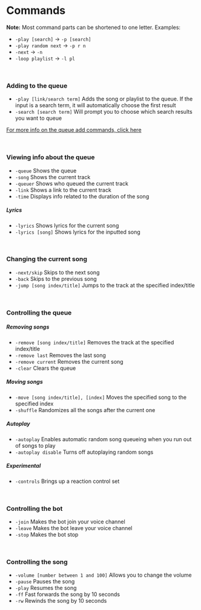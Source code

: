 <h1 id="commands">Commands</h1>

<p><strong>Note:</strong> Most command parts can be shortened to one letter. Examples:</p>
<ul>
  <li><code class="highlighter-rouge">-play [search]</code> → <code class="highlighter-rouge">-p [search]</code></li>
  <li><code class="highlighter-rouge">-play random next</code> → <code class="highlighter-rouge">-p r n</code></li>
  <li><code class="highlighter-rouge">-next</code> → <code class="highlighter-rouge">-n</code></li>
  <li><code class="highlighter-rouge">-loop playlist</code> → <code class="highlighter-rouge">-l pl</code></li>
</ul>

<p><br /></p>

<h3 id="adding-to-the-queue">Adding to the queue</h3>

<ul>
  <li><code class="highlighter-rouge">-play [link/search term]</code> Adds the song or playlist to the queue. If the input is a search term, it will automatically choose the first result</li>
  <li><code class="highlighter-rouge">-search [search term]</code> Will prompt you to choose which search results you want to queue</li>
</ul>

<p><a href="/marvdocs/commands/add">For more info on the queue add commands, click here</a></p>

<p><br /></p>

<h3 id="viewing-info-about-the-queue">Viewing info about the queue</h3>

<ul>
  <li><code class="highlighter-rouge">-queue</code> Shows the queue</li>
  <li><code class="highlighter-rouge">-song</code> Shows the current track</li>
  <li><code class="highlighter-rouge">-queuer</code> Shows who queued the current track</li>
  <li><code class="highlighter-rouge">-link</code> Shows a link to the current track</li>
  <li><code class="highlighter-rouge">-time</code> Displays info related to the duration of the song</li>
</ul>

<h5 id="lyrics">Lyrics</h5>

<ul>
  <li><code class="highlighter-rouge">-lyrics</code> Shows lyrics for the current song</li>
  <li><code class="highlighter-rouge">-lyrics [song]</code> Shows lyrics for the inputted song</li>
</ul>

<p><br /></p>

<h3 id="changing-the-current-song">Changing the current song</h3>

<ul>
  <li><code class="highlighter-rouge">-next/skip</code> Skips to the next song</li>
  <li><code class="highlighter-rouge">-back</code> Skips to the previous song</li>
  <li><code class="highlighter-rouge">-jump [song index/title]</code> Jumps to the track at the specified index/title</li>
</ul>

<p><br /></p>

<h3 id="controlling-the-queue">Controlling the queue</h3>

<h5 id="removing-songs">Removing songs</h5>

<ul>
  <li><code class="highlighter-rouge">-remove [song index/title]</code> Removes the track at the specified index/title</li>
  <li><code class="highlighter-rouge">-remove last</code> Removes the last song</li>
  <li><code class="highlighter-rouge">-remove current</code> Removes the current song</li>
  <li><code class="highlighter-rouge">-clear</code> Clears the queue</li>
</ul>

<h5 id="moving-songs">Moving songs</h5>

<ul>
  <li><code class="highlighter-rouge">-move [song index/title], [index]</code> Moves the specified song to the specified index</li>
  <li><code class="highlighter-rouge">-shuffle</code> Randomizes all the songs after the current one</li>
</ul>

<h5 id="autoplay">Autoplay</h5>

<ul>
  <li><code class="highlighter-rouge">-autoplay</code> Enables automatic random song queueing when you run out of songs to play</li>
  <li><code class="highlighter-rouge">-autoplay disable</code> Turns off autoplaying random songs</li>
</ul>

<h5 id="experimental">Experimental</h5>

<ul>
  <li><code class="highlighter-rouge">-controls</code> Brings up a reaction control set</li>
</ul>

<p><br /></p>

<h3 id="controlling-the-bot">Controlling the bot</h3>

<ul>
  <li><code class="highlighter-rouge">-join</code> Makes the bot join your voice channel</li>
  <li><code class="highlighter-rouge">-leave</code> Makes the bot leave your voice channel</li>
  <li><code class="highlighter-rouge">-stop</code> Makes the bot stop</li>
</ul>

<p><br /></p>

<h3 id="controlling-the-song">Controlling the song</h3>

<ul>
  <li><code class="highlighter-rouge">-volume [number between 1 and 100]</code> Allows you to change the volume</li>
  <li><code class="highlighter-rouge">-pause</code> Pauses the song</li>
  <li><code class="highlighter-rouge">-play</code> Resumes the song <br /></li>
  <li><code class="highlighter-rouge">-ff</code> Fast forwards the song by 10 seconds</li>
  <li><code class="highlighter-rouge">-rw</code> Rewinds the song by 10 seconds</li>
</ul>
